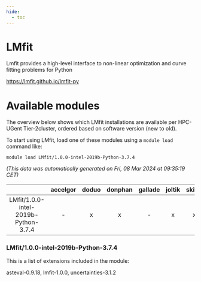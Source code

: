 ```yaml
---
hide:
  - toc
---
```


LMfit
=====


Lmfit provides a high-level interface to non-linear optimization and curve fitting problems for Python

https://lmfit.github.io/lmfit-py
# Available modules


The overview below shows which LMfit installations are available per HPC-UGent Tier-2cluster, ordered based on software version (new to old).

To start using LMfit, load one of these modules using a `module load` command like:

```shell
module load LMfit/1.0.0-intel-2019b-Python-3.7.4
```

*(This data was automatically generated on Fri, 08 Mar 2024 at 09:35:19 CET)*  

| |accelgor|doduo|donphan|gallade|joltik|skitty|
| :---: | :---: | :---: | :---: | :---: | :---: | :---: |
|LMfit/1.0.0-intel-2019b-Python-3.7.4|-|x|x|-|x|x|


### LMfit/1.0.0-intel-2019b-Python-3.7.4

This is a list of extensions included in the module:

asteval-0.9.18, lmfit-1.0.0, uncertainties-3.1.2
